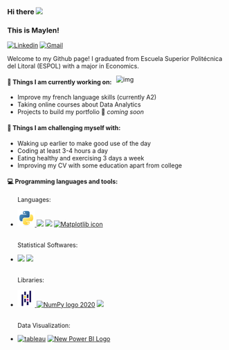 ### Hi there <img src="https://media.giphy.com/media/mGcNjsfWAjY5AEZNw6/giphy.gif" width="50"></h2>
### This is Maylen!

[![Linkedin](https://img.shields.io/badge/-LinkedIn-blue?style=flat&logo=Linkedin&logoColor=white)](https://www.linkedin.com/in/mapaz4/)
[![Gmail](https://img.shields.io/badge/-Gmail-c14438?style=flat&logo=Gmail&logoColor=white)](mailto:mapaz0406@gmail.com)

Welcome to my Github page! I graduated from Escuela Superior Politécnica del Litoral (ESPOL) with a major in Economics.  

<img align="right" alt="img" src="https://cdn.dribbble.com/users/4055494/screenshots/15215756/media/d2b66c4ca0192aa26d103448b3d1518b.gif" width="50%" height="auto" />


#### 🌱 Things I am currently working on: 
- Improve my french language skills (currently A2)
- Taking online courses about Data Analytics 
- Projects to build my portfolio 🚀 *coming soon*

#### :muscle: Things I am challenging myself with:
- Waking up earlier to make good use of the day
- Coding at least 3-4 hours a day
- Eating healthy and exercising 3 days a week
- Improving my CV with some education apart from college

#### :computer: Programming languages and tools: 
<p>
  <ul >
 <p>Languages:</p>
<li>
<a href="https://www.python.org" target="_blank" rel="noreferrer"> <img src="https://raw.githubusercontent.com/devicons/devicon/master/icons/python/python-original.svg" alt="python" width="40" height="40"/> </a> 
<img width="4%" src="https://www.vectorlogo.zone/logos/r-project/r-project-icon.svg">
<img width="11%" src="https://www.vectorlogo.zone/logos/mysql/mysql-ar21.svg">
<a title="Matplotlib, Public domain, via Wikimedia Commons" href="https://commons.wikimedia.org/wiki/File:Matplotlib_icon.svg"><img width="40" alt="Matplotlib icon" src="https://upload.wikimedia.org/wikipedia/commons/thumb/8/84/Matplotlib_icon.svg/128px-Matplotlib_icon.svg.png"></a>
</li>
 </br>
    <p>Statistical Softwares:</p>
<li>
  <img width="8%" src="https://upload.wikimedia.org/wikipedia/commons/5/5c/Stata_Logo.svg">
  <img width="7%" src="https://seeklogo.com/images/S/SPSS-logo-32F23C8B51-seeklogo.com.png">
 </li>
  </br>
     <p>Libraries:</p>
    <li>
      <a href="https://pandas.pydata.org/" target="_blank" rel="noreferrer"> <img src="https://raw.githubusercontent.com/devicons/devicon/2ae2a900d2f041da66e950e4d48052658d850630/icons/pandas/pandas-original.svg" alt="pandas" width="40" height="40"/> </a>
      <a title="Isabela Presedo-Floyd, CC BY-SA 4.0 &lt;https://creativecommons.org/licenses/by-sa/4.0&gt;, via Wikimedia Commons" href="https://commons.wikimedia.org/wiki/File:NumPy_logo_2020.svg"><img width="100" alt="NumPy logo 2020" src="https://upload.wikimedia.org/wikipedia/commons/thumb/3/31/NumPy_logo_2020.svg/512px-NumPy_logo_2020.svg.png"></a>
<img width="12%" src="https://seaborn.pydata.org/_images/logo-wide-lightbg.svg">
    </li>
     </br>
    <p>Data Visualization:</p>
 <li>
<a title="Nonodename, Public domain, via Wikimedia Commons" href="https://cdn.worldvectorlogo.com/logos/tableau-software.svg"><img width="30" alt="tableau" src="https://cdn.worldvectorlogo.com/logos/tableau-software.svg"></a>
<a title="Nonodename, Public domain, via Wikimedia Commons" href="https://commons.wikimedia.org/wiki/File:New_Power_BI_Logo.svg"><img width="30" alt="New Power BI Logo" src="https://upload.wikimedia.org/wikipedia/commons/thumb/c/cf/New_Power_BI_Logo.svg/512px-New_Power_BI_Logo.svg.png"></a>
</li>
</ul>
</p>
